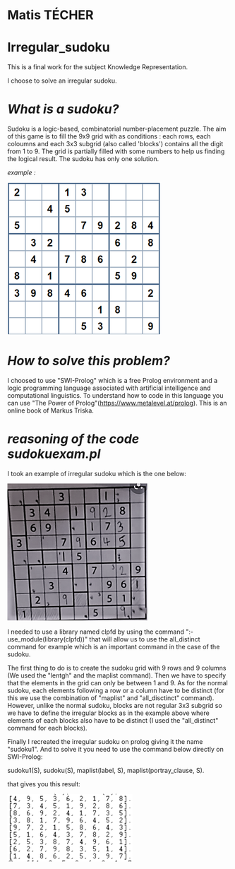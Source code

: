 # Matis TÉCHER 


# Irregular_sudoku
This is a final work for the subject Knowledge Representation.

I choose to solve an irregular sudoku.

# ***What is a sudoku?***

Sudoku is a logic-based, combinatorial number-placement puzzle. The aim of this game is to fill the 9x9 grid with as conditions : each rows, each coloumns and each 3x3 subgrid (also called 'blocks') contains all the digit from 1 to 9. The grid is partially filled with some numbers to help us finding the logical result. The sudoku has only one solution.

*example :*

![alt text](./example2.png)

# ***How to solve this problem?***

I choosed to use "SWI-Prolog" which is a free Prolog environment and a logic programming language associated with artificial intelligence and computational linguistics. To understand how to code in this language you can use "The Power of Prolog"(https://www.metalevel.at/prolog). This is an online book of Markus Triska. 

# ***reasoning of the code sudokuexam.pl***

I took an example of irregular sudoku which is the one below:

![alt text](./irregular_sudoku_example.png)

I needed to use a library named clpfd by using the command ":- use_module(library(clpfd))" that will allow us to use the all_distinct command for example which is an important command in the case of the sudoku.

The first thing to do is to create the sudoku grid with 9 rows and 9 columns (We used the "lentgh" and the maplist command). Then we have to specify that the elements in the grid can only be between 1 and 9. As for the normal sudoku, each elements following a row or a column have to be distinct (for this we use the combination of "maplist" and "all_disctinct" command). However, unlike the normal sudoku, blocks are not regular 3x3 subgrid so we have to define the irregular blocks as in the example above where elements of each blocks also have to be distinct (I used the "all_distinct" command for each blocks).

Finally I recreated the irregular sudoku on prolog giving it the name "sudoku1". And to solve it you need to use the command below directly on SWI-Prolog:

sudoku1(S), sudoku(S), maplist(label, S), maplist(portray_clause, S).

that gives you this result:

![alt text](./irregular_sudoku_solved.png)
